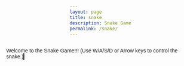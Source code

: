 ```yaml
---
layout: page
title: snake
description: Snake Game
permalink: /snake/
---
```


Welcome to the Snake Game!!! (Use W/A/S/D or Arrow keys to control the snake.)
<canvas id="snakeGame" width="400" height="400"></canvas>
<style>
  #snakeGame {
    border: 1px solid black;
    background-color: #F0F0F0;
  }
  body {
    font-family: sans-serif;
    display: flex;
    justify-content: center;
    align-items: center;
    flex-direction: column;
    height: 100vh;
  }
</style>
<script>
  const canvas = document.getElementById('snakeGame');
  const ctx = canvas.getContext('2d');
  const box = 20;
  let snake = [{ x: 8 * box, y: 8 * box }];
  let direction = 'RIGHT';
  let food = {
    x: Math.floor(Math.random() * 19) * box,
    y: Math.floor(Math.random() * 19) * box,
  };
  let score = 0;
  // Prevent page scrolling when using arrow keys and WASD
  window.addEventListener('keydown', function(event) {
    if (['ArrowUp', 'ArrowDown', 'ArrowLeft', 'ArrowRight', 'w', 'a', 's', 'd'].includes(event.key)) {
      event.preventDefault();
    }
  });
  document.addEventListener('keydown', changeDirection);
  function changeDirection(event) {
    if ((event.key === 'ArrowUp' || event.key === 'w') && direction !== 'DOWN') direction = 'UP';
    else if ((event.key === 'ArrowDown' || event.key === 's') && direction !== 'UP') direction = 'DOWN';
    else if ((event.key === 'ArrowLeft' || event.key === 'a') && direction !== 'RIGHT') direction = 'LEFT';
    else if ((event.key === 'ArrowRight' || event.key === 'd') && direction !== 'LEFT') direction = 'RIGHT';
  }
  function drawSnake() {
    for (let i = 0; i < snake.length; i++) {
      ctx.fillStyle = i === 0 ? 'green' : 'lightgreen';
      ctx.fillRect(snake[i].x, snake[i].y, box, box);
      ctx.strokeStyle = 'darkgreen';
      ctx.strokeRect(snake[i].x, snake[i].y, box, box);
    }
  }
  function drawFood() {
    ctx.fillStyle = 'red';
    ctx.fillRect(food.x, food.y, box, box);
  }
  function updateSnake() {
    let head = { ...snake[0] };
    if (direction === 'UP') head.y -= box;
    if (direction === 'DOWN') head.y += box;
    if (direction === 'LEFT') head.x -= box;
    if (direction === 'RIGHT') head.x += box;
    // Game Over conditions
    if (head.x < 0 || head.x >= 400 || head.y < 0 || head.y >= 400 || collision(head, snake)) {
      clearInterval(game);
      alert('Game Over! Your score: ' + score);
      window.location.reload();  // Restart the game
    }
    if (head.x === food.x && head.y === food.y) {
      score++;
      food = {
        x: Math.floor(Math.random() * 19) * box,
        y: Math.floor(Math.random() * 19) * box,
      };
    } else {
      snake.pop();
    }
    snake.unshift(head);
  }
  function collision(head, array) {
    for (let i = 1; i < array.length; i++) {
      if (head.x === array[i].x && head.y === array[i].y) return true;
    }
    return false;
  }
  function draw() {
    ctx.clearRect(0, 0, canvas.width, canvas.height);
    drawSnake();
    drawFood();
    updateSnake();
    ctx.fillStyle = 'black';
    ctx.font = '20px Arial';
    ctx.fillText('Score: ' + score, 10, 20);
  }
  let game = setInterval(draw, 150);  // Slowed down the game
</script>









